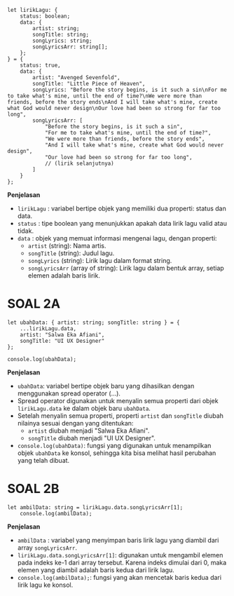 ```
let lirikLagu: {
    status: boolean;
    data: {
        artist: string;
        songTitle: string;
        songLyrics: string;
        songLyricsArr: string[];
    };
} = {
    status: true,
    data: {
        artist: "Avenged Sevenfold",
        songTitle: "Little Piece of Heaven",
        songLyrics: "Before the story begins, is it such a sin\nFor me to take what's mine, until the end of time?\nWe were more than friends, before the story ends\nAnd I will take what's mine, create what God would never design\nOur love had been so strong for far too long",
        songLyricsArr: [
            "Before the story begins, is it such a sin",
            "For me to take what's mine, until the end of time?",
            "We were more than friends, before the story ends",
            "And I will take what's mine, create what God would never design",
            "Our love had been so strong for far too long",
            // (lirik selanjutnya)
        ]
    }
};
```
**Penjelasan**
- `lirikLagu` : variabel bertipe objek yang memiliki dua properti: status dan data. 
- `status` : tipe boolean yang menunjukkan apakah data lirik lagu valid atau tidak. 
- `data` : objek yang memuat informasi mengenai lagu, dengan properti: 
  - `artist` (string): Nama artis. 
  - `songTitle` (string): Judul lagu. 
  - `songLyrics` (string): Lirik lagu dalam format string. 
  - `songLyricsArr` (array of string): Lirik lagu dalam bentuk array, setiap elemen adalah baris lirik.
 
# SOAL 2A
```
let ubahData: { artist: string; songTitle: string } = {
    ...lirikLagu.data,
    artist: "Salwa Eka Afiani",
    songTitle: "UI UX Designer"
};

console.log(ubahData);
```
**Penjelasan**
- `ubahData`: variabel bertipe objek baru yang dihasilkan dengan menggunakan spread operator (...).
- Spread operator digunakan untuk menyalin semua properti dari objek `lirikLagu.data` ke dalam objek baru `ubahData`.
- Setelah menyalin semua properti, properti `artist` dan `songTitle` diubah nilainya sesuai dengan yang ditentukan:
  - `artist` diubah menjadi "Salwa Eka Afiani".
  - `songTitle` diubah menjadi "UI UX Designer".
- `console.log(ubahData)`: fungsi yang digunakan untuk menampilkan objek `ubahData` ke konsol, sehingga kita bisa melihat hasil perubahan yang telah dibuat.

# SOAL 2B
```
let ambilData: string = lirikLagu.data.songLyricsArr[1];
    console.log(ambilData);
```
**Penjelasan**
- `ambilData` : variabel yang menyimpan baris lirik lagu yang diambil dari array `songLyricsArr`.
- `lirikLagu.data.songLyricsArr[1]`:  digunakan untuk mengambil elemen pada indeks ke-1 dari array tersebut. Karena indeks dimulai dari 0, maka elemen yang diambil adalah baris kedua dari lirik lagu. 
- `console.log(ambilData);`: fungsi yang akan mencetak baris kedua dari lirik lagu ke konsol.


